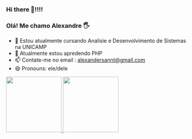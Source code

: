 ### Hi there 👋!!!!

### Olá! Me chamo Alexandre 🖐
- 🔭 Estou atualmente cursando Analisie e Desenvolvimento de Sistemas na UNICAMP 
- 🌱 Atualmente estou apredendo PHP
- 📫 Contate-me no email : alexandersannt@gmail.com
- 😄 Pronouns: ele/dele



<div>
  <a href="https://github.com/AlexandreSantaAnnaSilva">
  <img height="150em" src="https://github-readme-stats.vercel.app/api?username=AlexandreSantaAnnaSilva&show_icons=true&theme=dracula&include_all_commits=true&count_private=true"/>
  <img height="150em" src="https://github-readme-stats.vercel.app/api/top-langs/?username=AlexandreSantaAnnaSilva&layout=compact&langs_count=7&theme=dracula"/>
</div>  
